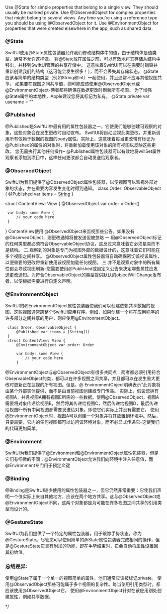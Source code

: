 


 

 Use @State for simple properties that belong to a single view. They should usually be marked private.
 Use @ObservedObject for complex properties that might belong to several views. Any time you’re using a reference type you should be using @ObservedObject for it.
 Use @EnvironmentObject for properties that were created elsewhere in the app, such as shared data.

 
 
### @State
 SwiftUI使用@State属性包装器允许我们修改结构体中的值，由于结构体是值类型，通常不允许这样做。 将@State放在属性之前，可以有效地将其存储从结构中移出，并移到SwiftUI管理的共享存储中。 这意味着SwiftUI可以在需要时销毁并重新创建我们的结构（这可能会发生很多！），而不会丢失其存储状态。
 @State应该与简单的结构类型（例如String和Int）一起使用，并且通常不应与其他视图共享。 如果要在视图之间共享值，则可能应该使用@ObservedObject或@EnvironmentObject-两者都将确保在数据更改时刷新所有视图。
 为了增强@State属性的本地性，Apple建议您将其标记为私有，
 @State private var usename = ""

 
 
 ### @Published
 @Published是SwiftUI中最有用的属性包装器之一，它使我们能够创建可观察的对象，这些对象会在发生更改时自动宣布。 SwiftUI将自动监视此类更改，并重新调用所有依赖于数据的视图的body属性。实际上，这意味着每当更改带有标记为@Published的属性的对象时，将重新加载使用该对象的所有视图以反映这些更改。
 您无需执行其他任何操作– @Published属性包装器可以有效地将willSet属性观察者添加到项目中，这样任何更改都会自动发送给观察者。
 
 
 ###  @ObservedObject
 SwiftUI为我们提供了@ObservedObject属性包装器，以便视图可以监视外部对象的状态，并在重要内容发生变化时得到通知。
 class Order: ObservableObject {
     @Published var items = [String]()
 }

 
 struct ContentView: View {
     @ObservedObject var order = Order()

     var body: some View {
         // your code here
     }
 }
 ContentView使用 @ObservedObject来监视那些公告。如果没有@ObservedObject，则更改通知将被发送但被忽略
 一.用@ObservedObject标记的任何类型都必须符合ObservableObject协议，这反过来意味着它必须是类而不是结构。
 二.观察到的对象是专门为视图外部的数据设计的，这意味着它们可能在多个视图之间共享。 @ObservedObject属性包装器将自动确保密切监视该属性，以便重要的更改将重新使用该视图加载任何视图。
 三.并不是观察对象中的所有属性都会导致视图刷新-您需要使用@Published或自定义公告来决定哪些属性应发送更改通知。为符合ObservableObject的类型提供默认的objectWillChange发布者，以便根据需要进行自定义声明。
 
 
 ### @EnvironmentObject
 SwiftUI的@EnvironmentObject属性包装器使我们可以创建依赖共享数据的视图，这些视图通常跨整个SwiftUI应用程序。例如，如果创建一个将在应用程序的许多部分之间共享的用户，则应使用@EnvironmentObject。

```
 class Order: ObservableObject {
     @Published var items = [String]()
 }
 struct ContentView: View {
     @EnvironmentObject var order: Order

     var body: some View {
         // your code here
     }
 ```
 
 @EnvironmentObject与@ObservedObject有很多共同点：两者都必须引用符合ObservableObject的类，都可以在许多视图之间共享，并且都可以在发生重大更改时更新正在监视的所有视图。但是，@ EnvironmentObject明确表示“此对象将由某个外部实体提供，而不是由当前视图创建或专门传递。
 实际上，假设您拥有视图A，并且视图A拥有视图E所需的一些数据。使用@ObservedObject，视图A需要将对象传递给视图B，然后将其传递给视图C，然后传递给视图D，最后传递给视图E-所有中间视图都需要发送给对象，即使它们实际上并没有需要它。
 使用@EnvironmentObject时，视图A可以创建一个对象并将其放置到环境中。然后，只要需要，它内的任何视图都可以访问该环境对象，而不必显式传递它-这使我们的代码更加简单。
 
 
 
 ### @Environment
 SwiftUI为我们提供了@Environment和@EnvironmentObject属性包装器，但是它们有细微的不同：@EnvironmentObject允许我们向环境中注入任意值，而@Environment专门用于预定义键
 
 
 
 ### @Binding
 @Binding是SwiftUI较少使用的属性包装器之一，但它仍然非常重要：它使我们声明一个值实际上来自其他地方，应该在两个地方共享。这与@ObservedObject或@EnvironmentObject不同，这两个对象都是为可能在许多视图之间共享的引用类型而设计的。
 
 
 
 ###  @GestureState
 SwiftUI为我们提供了一个特定的属性包装器，用于跟踪手势状态，称为@GestureState。尽管您可以使用简单的@State属性包装器完成相同的操作，但是@GestureState它具有附加的功能，即在手势结束时，它会自动将属性设置回其初始值。
 
 
 
 
 ### 总结差异:
 
 使用@State了属于一个单一的视图简单的属性。他们通常应该被标记private。
 使用@ObservedObject那些可能属于多个视图的复杂性。每当使用引用类型时，都应该使用@ObservedObject它。
 使用@EnvironmentObject针对在该应用别处创建属性，例如共享数据。
 
 
 */
